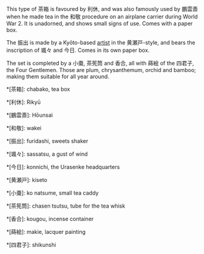 This type of 茶箱 is favoured by 利休, and was also famously used by 鵬雲斎 when he made tea in the 和敬 procedure on an airplane carrier during World War 2. It is unadorned, and shows small signs of use. Comes with a paper box.

The 振出 is made by a Kyōto-based [artist](https://ja.wikipedia.org/wiki/%E4%B9%85%E4%B8%96%E4%B9%85%E5%AE%9D) in the 黄瀬戸-style, and bears the inscription of 颯々 and 今日. Comes in its own paper box.

The set is completed by a 小棗, 茶筅筒 and 香合, all with 蒔絵 of the 四君子, the Four Gentlemen. Those are plum, chrysanthemum, orchid and bamboo; making them suitable for all year around.

*[茶箱]: chabako, tea box

*[利休]: Rikyū

*[鵬雲斎]: Hōunsai

*[和敬]: wakei

*[振出]: furidashi, sweets shaker

*[颯々]: sassatsu, a gust of wind

*[今日]: konnichi, the Urasenke headquarters

*[黄瀬戸]: kiseto

*[小棗]: ko natsume, small tea caddy

*[茶筅筒]: chasen tsutsu, tube for the tea whisk

*[香合]: kougou, incense container

*[蒔絵]: makie, lacquer painting

*[四君子]: shikunshi

